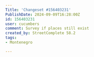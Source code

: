 ```yaml
---
Title: 'Changeset #156403231'
PublishDate: 2024-09-09T16:28:00Z
id: 156403231
user: cucumbers
comment: Survey if places still exist
created_by: StreetComplete 58.2
tags:
- Montenegro

---
```

